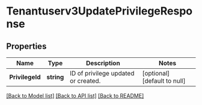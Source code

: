 # Tenantuserv3UpdatePrivilegeResponse

## Properties
Name | Type | Description | Notes
------------ | ------------- | ------------- | -------------
**PrivilegeId** | **string** | ID of privilege updated or created. | [optional] [default to null]

[[Back to Model list]](../README.md#documentation-for-models) [[Back to API list]](../README.md#documentation-for-api-endpoints) [[Back to README]](../README.md)

